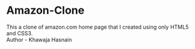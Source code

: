 # Amazon-Clone
This a clone of amazon.com home page that I created using only HTML5 and CSS3.
<br>
Author - Khawaja Hasnain
